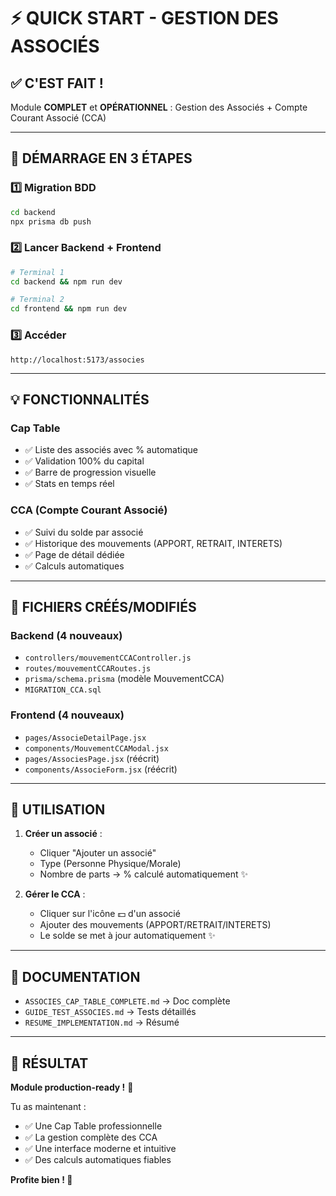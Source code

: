 # ⚡ QUICK START - GESTION DES ASSOCIÉS

## ✅ C'EST FAIT !

Module **COMPLET** et **OPÉRATIONNEL** : Gestion des Associés + Compte Courant Associé (CCA)

---

## 🚀 DÉMARRAGE EN 3 ÉTAPES

### 1️⃣ Migration BDD
```bash
cd backend
npx prisma db push
```

### 2️⃣ Lancer Backend + Frontend
```bash
# Terminal 1
cd backend && npm run dev

# Terminal 2  
cd frontend && npm run dev
```

### 3️⃣ Accéder
```
http://localhost:5173/associes
```

---

## 💡 FONCTIONNALITÉS

### Cap Table
- ✅ Liste des associés avec % automatique
- ✅ Validation 100% du capital
- ✅ Barre de progression visuelle
- ✅ Stats en temps réel

### CCA (Compte Courant Associé)
- ✅ Suivi du solde par associé
- ✅ Historique des mouvements (APPORT, RETRAIT, INTERETS)
- ✅ Page de détail dédiée
- ✅ Calculs automatiques

---

## 📂 FICHIERS CRÉÉS/MODIFIÉS

### Backend (4 nouveaux)
- `controllers/mouvementCCAController.js`
- `routes/mouvementCCARoutes.js`
- `prisma/schema.prisma` (modèle MouvementCCA)
- `MIGRATION_CCA.sql`

### Frontend (4 nouveaux)
- `pages/AssocieDetailPage.jsx`
- `components/MouvementCCAModal.jsx`
- `pages/AssociesPage.jsx` (réécrit)
- `components/AssocieForm.jsx` (réécrit)

---

## 🎯 UTILISATION

1. **Créer un associé** :
   - Cliquer "Ajouter un associé"
   - Type (Personne Physique/Morale)
   - Nombre de parts → % calculé automatiquement ✨

2. **Gérer le CCA** :
   - Cliquer sur l'icône 💵 d'un associé
   - Ajouter des mouvements (APPORT/RETRAIT/INTERETS)
   - Le solde se met à jour automatiquement ✨

---

## 📄 DOCUMENTATION

- `ASSOCIES_CAP_TABLE_COMPLETE.md` → Doc complète
- `GUIDE_TEST_ASSOCIES.md` → Tests détaillés
- `RESUME_IMPLEMENTATION.md` → Résumé

---

## 🎉 RÉSULTAT

**Module production-ready !** 🚀

Tu as maintenant :
- ✅ Une Cap Table professionnelle
- ✅ La gestion complète des CCA
- ✅ Une interface moderne et intuitive
- ✅ Des calculs automatiques fiables

**Profite bien ! 🎊**
